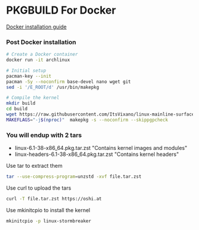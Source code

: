 # PKGBUILD For Docker

[Docker installation guide](https://www.digitalocean.com/community/tutorial_collections/how-to-install-and-use-docker)

### Post Docker installation
```bash
# Create a Docker container
docker run -it archlinux

# Initial setup
pacman-key --init
pacman -Sy --noconfirm base-devel nano wget git
sed -i '/E_ROOT/d' /usr/bin/makepkg

# Compile the kernel
mkdir build
cd build
wget https://raw.githubusercontent.com/ItsVixano/linux-mainline-surface-pro-2013/master/build/PKGBUILD
MAKEFLAGS="-j$(nproc)"  makepkg -s --noconfirm --skippgpcheck
```

### You will endup with 2 tars
- linux-6.1-38-x86_64.pkg.tar.zst "Contains kernel images and modules"
- linux-headers-6.1-38-x86_64.pkg.tar.zst "Contains kernel headers"

Use tar to extract them

```bash
tar --use-compress-program=unzstd -xvf file.tar.zst
```

Use curl to upload the tars

```bash
curl -T file.tar.zst https://oshi.at
```

Use mkinitcpio to install the kernel

```bash
mkinitcpio -p linux-stormbreaker
```
